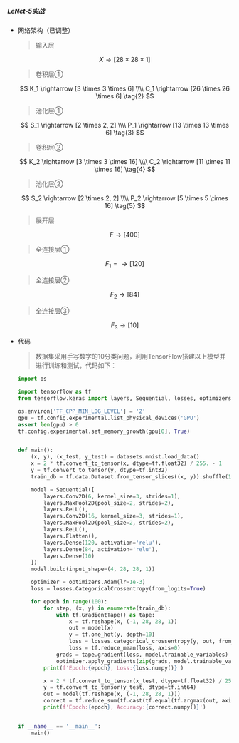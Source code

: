 ##### LeNet-5实战

+ 网络架构（已调整）

  > 输入层

  $$
  X \rightarrow [28 \times 28 \times 1] \tag{1}
  $$

  > 卷积层①

  $$
  K_1 \rightarrow [3 \times 3 \times 6] \\\\
  C_1 \rightarrow [26 \times 26 \times 6] \tag{2}
  $$

  > 池化层①

  $$
  S_1 \rightarrow [2 \times 2, 2] \\\\
  P_1 \rightarrow [13 \times 13 \times 6] \tag{3}
  $$

  > 卷积层②

  $$
  K_2 \rightarrow [3 \times 3 \times 16] \\\\
  C_2 \rightarrow [11 \times 11 \times 16] \tag{4}
  $$

  > 池化层②

  $$
  S_2 \rightarrow [2 \times 2, 2] \\\\
  P_2 \rightarrow [5 \times 5 \times 16] \tag{5}
  $$

  > 展开层

  $$
  F \rightarrow [400] \tag{6}
  $$

  > 全连接层①

  $$
  F_1 =\rightarrow [120] \tag{7}
  $$

  > 全连接层②

  $$
  F_2 \rightarrow [84] \tag{8}
  $$

  > 全连接层③

  $$
  F_3 \rightarrow [10] \tag{9}
  $$

+ 代码

  > 数据集采用手写数字的10分类问题，利用TensorFlow搭建以上模型并进行训练和测试，代码如下：

  ```python
  import os
  
  import tensorflow as tf
  from tensorflow.keras import layers, Sequential, losses, optimizers, datasets
  
  os.environ['TF_CPP_MIN_LOG_LEVEL'] = '2'
  gpu = tf.config.experimental.list_physical_devices('GPU')
  assert len(gpu) > 0
  tf.config.experimental.set_memory_growth(gpu[0], True)
  
  
  def main():
      (x, y), (x_test, y_test) = datasets.mnist.load_data()
      x = 2 * tf.convert_to_tensor(x, dtype=tf.float32) / 255. - 1
      y = tf.convert_to_tensor(y, dtype=tf.int32)
      train_db = tf.data.Dataset.from_tensor_slices((x, y)).shuffle(1000).batch(128)
  
      model = Sequential([
          layers.Conv2D(6, kernel_size=3, strides=1),
          layers.MaxPool2D(pool_size=2, strides=2),
          layers.ReLU(),
          layers.Conv2D(16, kernel_size=3, strides=1),
          layers.MaxPool2D(pool_size=2, strides=2),
          layers.ReLU(),
          layers.Flatten(),
          layers.Dense(120, activation='relu'),
          layers.Dense(84, activation='relu'),
          layers.Dense(10)
      ])
      model.build(input_shape=(4, 28, 28, 1))
  
      optimizer = optimizers.Adam(lr=1e-3)
      loss = losses.CategoricalCrossentropy(from_logits=True)
  
      for epoch in range(100):
          for step, (x, y) in enumerate(train_db):
              with tf.GradientTape() as tape:
                  x = tf.reshape(x, (-1, 28, 28, 1))
                  out = model(x)
                  y = tf.one_hot(y, depth=10)
                  loss = losses.categorical_crossentropy(y, out, from_logits=True)
                  loss = tf.reduce_mean(loss, axis=0)
              grads = tape.gradient(loss, model.trainable_variables)
              optimizer.apply_gradients(zip(grads, model.trainable_variables))
          print(f'Epoch:{epoch}, Loss:{loss.numpy()}')
  
          x = 2 * tf.convert_to_tensor(x_test, dtype=tf.float32) / 255. - 1
          y = tf.convert_to_tensor(y_test, dtype=tf.int64)
          out = model(tf.reshape(x, (-1, 28, 28, 1)))
          correct = tf.reduce_sum(tf.cast(tf.equal(tf.argmax(out, axis=1), y), dtype=tf.int32)) / y.shape[0]
          print(f'Epoch:{epoch}, Accuracy:{correct.numpy()}')
  
  
  if __name__ == '__main__':
      main()
  ```

  

